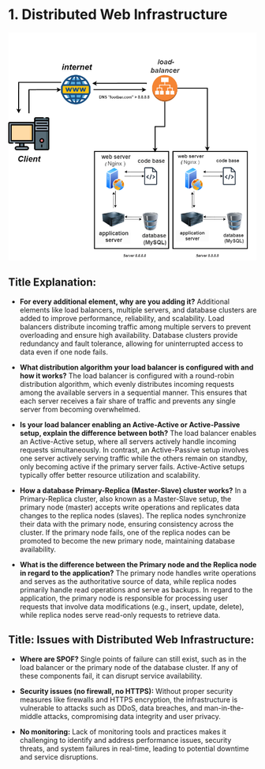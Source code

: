 # 1. Distributed Web Infrastructure

![Distributed Web Infrastructure](images\1-distributed_web_infrastructure.png)

## Title Explanation:

- **For every additional element, why are you adding it?**
  Additional elements like load balancers, multiple servers, and database clusters are added to improve performance, reliability, and scalability. Load balancers distribute incoming traffic among multiple servers to prevent overloading and ensure high availability. Database clusters provide redundancy and fault tolerance, allowing for uninterrupted access to data even if one node fails.

- **What distribution algorithm your load balancer is configured with and how it works?**
  The load balancer is configured with a round-robin distribution algorithm, which evenly distributes incoming requests among the available servers in a sequential manner. This ensures that each server receives a fair share of traffic and prevents any single server from becoming overwhelmed.

- **Is your load balancer enabling an Active-Active or Active-Passive setup, explain the difference between both?**
  The load balancer enables an Active-Active setup, where all servers actively handle incoming requests simultaneously. In contrast, an Active-Passive setup involves one server actively serving traffic while the others remain on standby, only becoming active if the primary server fails. Active-Active setups typically offer better resource utilization and scalability.

- **How a database Primary-Replica (Master-Slave) cluster works?**
  In a Primary-Replica cluster, also known as a Master-Slave setup, the primary node (master) accepts write operations and replicates data changes to the replica nodes (slaves). The replica nodes synchronize their data with the primary node, ensuring consistency across the cluster. If the primary node fails, one of the replica nodes can be promoted to become the new primary node, maintaining database availability.

- **What is the difference between the Primary node and the Replica node in regard to the application?**
  The primary node handles write operations and serves as the authoritative source of data, while replica nodes primarily handle read operations and serve as backups. In regard to the application, the primary node is responsible for processing user requests that involve data modifications (e.g., insert, update, delete), while replica nodes serve read-only requests to retrieve data.

## Title: Issues with Distributed Web Infrastructure:

- **Where are SPOF?**
  Single points of failure can still exist, such as in the load balancer or the primary node of the database cluster. If any of these components fail, it can disrupt service availability.

- **Security issues (no firewall, no HTTPS):**
  Without proper security measures like firewalls and HTTPS encryption, the infrastructure is vulnerable to attacks such as DDoS, data breaches, and man-in-the-middle attacks, compromising data integrity and user privacy.

- **No monitoring:**
  Lack of monitoring tools and practices makes it challenging to identify and address performance issues, security threats, and system failures in real-time, leading to potential downtime and service disruptions.
